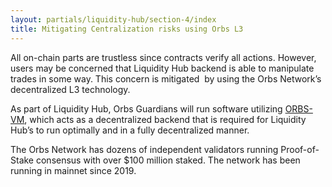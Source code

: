 ```yaml
---
layout: partials/liquidity-hub/section-4/index
title: Mitigating Centralization risks using Orbs L3
---
```



All on-chain parts are trustless since contracts verify all actions. However, users may be concerned that Liquidity Hub backend is able to manipulate trades in some way. This concern is mitigated  by using the Orbs Network’s decentralized L3 technology.

As part of Liquidity Hub, Orbs Guardians will run software utilizing [ORBS-VM](https://docs.orbs.network/v3/orbs-vm/what-is-orbs-vm), which acts as a decentralized backend that is required for Liquidity Hub’s to run optimally and in a fully decentralized manner. 

The Orbs Network has dozens of independent validators running Proof-of-Stake consensus with over $100 million staked. The network has been running in mainnet since 2019.